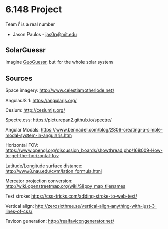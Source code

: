 # 6.148 Project
Team i<sup>i</sup> is a real number
 - Jason Paulos - jas0n@mit.edu

## SolarGuessr
Imagine [GeoGuessr](https://geoguessr.com/), but for the whole solar system

## Sources
Space imagery: http://www.celestiamotherlode.net/

AngularJS 1: https://angularjs.org/

Cesium: http://cesiumjs.org/

Spectre.css: https://picturepan2.github.io/spectre/

Angular Modals: https://www.bennadel.com/blog/2806-creating-a-simple-modal-system-in-angularjs.htm

Horizontal FOV: https://www.opengl.org/discussion_boards/showthread.php/168009-How-to-get-the-horizontal-fov

Latitude/Longitude surface distance: http://www8.nau.edu/cvm/latlon_formula.html

Mercator projection conversion: http://wiki.openstreetmap.org/wiki/Slippy_map_tilenames

Text stroke: https://css-tricks.com/adding-stroke-to-web-text/

Vertical align: http://zerosixthree.se/vertical-align-anything-with-just-3-lines-of-css/

Favicon generation: http://realfavicongenerator.net/
